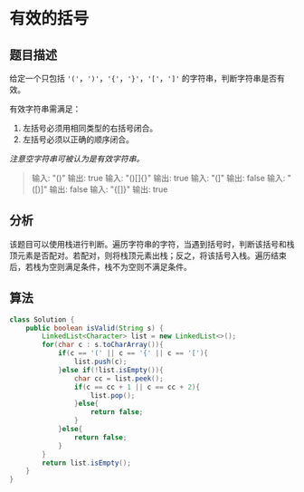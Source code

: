 # 有效的括号

## 题目描述

给定一个只包括 `'('`，`')'`，`'{'`，`'}'`，`'['`，`']'` 的字符串，判断字符串是否有效。

有效字符串需满足：

1. 左括号必须用相同类型的右括号闭合。
2. 左括号必须以正确的顺序闭合。

*注意空字符串可被认为是有效字符串。*

>输入: "()" 输出: true
>输入: "()[]{}" 输出: true
>输入: "(]" 输出: false
>输入: "([)]" 输出: false
>输入: "{[]}" 输出: true

## 分析

该题目可以使用栈进行判断。遍历字符串的字符，当遇到括号时，判断该括号和栈顶元素是否配对。若配对，则将栈顶元素出栈；反之，将该括号入栈。遍历结束后，若栈为空则满足条件，栈不为空则不满足条件。

## 算法

```java
class Solution {
    public boolean isValid(String s) {
        LinkedList<Character> list = new LinkedList<>();
        for(char c : s.toCharArray()){
            if(c == '(' || c == '{' || c == '['){
                list.push(c);
            }else if(!list.isEmpty()){
                char cc = list.peek();
                if(c == cc + 1 || c == cc + 2){
                    list.pop();
                }else{
                    return false;
                }
            }else{
                return false;
            }
        }
        return list.isEmpty();
    }
}
```
